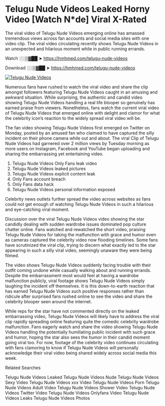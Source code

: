 ﻿# Telugu Nude Videos Leaked Horny Video [Watch N*de] Viral X-Rated

The viral video of ﻿Telugu Nude Videos emerging online has amassed tremendous views across fan accounts and social media sites with one video clip. The viral video circulating recently shows ﻿Telugu Nude Videos in an unexpected and hilarious moment while in public running errands. 

Watch ░░▒▓██ ➤ https://hmhmed.com/telugu-nude-videos

Download ░░▒▓██ ➤ https://hmhmed.com/telugu-nude-videos

[![Telugu Nude Videos](https://i.imgur.com/dJHk4Zq.gif)](https://hmhmed.com/telugu-nude-videos)

Numerous fans have rushed to watch the viral video and share the clip amongst followers featuring ﻿Telugu Nude Videos caught in an amusing and awkward situation. While surprising, the authentic and candid video showing ﻿Telugu Nude Videos handling a real life blooper so genuinely has earned praise from viewers. Nonetheless, fans watch the current viral video of ﻿Telugu Nude Videos that emerged online with delight and clamor for what the celebrity icon’s reaction to the widely spread viral video will be.

The fan video showing ﻿Telugu Nude Videos first emerged on Twitter on Monday, posted by an amused fan who claimed to have captured the silly incident on their phone camera while out and about. The viral Clip of ﻿Telugu Nude Videos had garnered over 2 million views by Tuesday morning as more users on Instagram, Facebook and YouTube began uploading and sharing the embarrassing yet entertaining video. 

1. ﻿Telugu Nude Videos Only Fans leak video
2. ﻿Telugu Nude Videos leaked pictures
3. ﻿Telugu Nude Videos explicit content leak
4. Only Fans account breach
5. Only Fans data hack
6. ﻿Telugu Nude Videos personal information exposed

Celebrity news outlets further spread the video across websites as fans could not get enough of watching ﻿Telugu Nude Videos in such a hilarious and eye-catching viral moment. 

Discussion over the viral ﻿Telugu Nude Videos video showing the star candidly dealing with sudden wardrobe issues dominated pop culture chatter online. Fans watched and rewatched the short video, praising ﻿Telugu Nude Videos for taking the malfunction with grace and humor even as cameras captured the celebrity video now flooding timelines. Some fans have scrutinized the viral clip, trying to discern what exactly led to the star appearing in such a silly viral video, seemingly unaware they were being filmed.

The video shows ﻿Telugu Nude Videos suddenly facing trouble with their outfit coming undone while casually walking about and running errands. Despite the embarrassment most would feel at having a wardrobe malfunction publicly, viral footage shows ﻿Telugu Nude Videos simply laughing the incident off themselves. It is this down-to-earth reaction that has earned ﻿Telugu Nude Videos such positive responses rather than ridicule after surprised fans rushed online to see the video and share the celebrity blooper seen around the internet.  

While reps for the star have not commented directly on the leaked embarrassing video, ﻿Telugu Nude Videos will likely have to address the viral clip rapidly spreading online featuring quite the comedic celebrity wardrobe malfunction. Fans eagerly watch and share the video showing ﻿Telugu Nude Videos handling the potentially humiliating public incident with such grace and humor, hoping the star also sees the humor in their candid moment going viral too. For now, footage of the celebrity video continues circulating with fans clamoring to know if ﻿Telugu Nude Videos will personally acknowledge their viral video being shared widely across social media this week.

Related Searches

﻿Telugu Nude Videos Leaked
﻿Telugu Nude Videos Nude
﻿Telugu Nude Videos Sexy Video
﻿Telugu Nude Videos xxx Video
﻿Telugu Nude Videos Porn
﻿Telugu Nude Videos Adult Video
﻿Telugu Nude Videos Shower Video
﻿Telugu Nude Videos Twitter Video
﻿Telugu Nude Videos Onlyfans Video
﻿Telugu Nude Videos Leaks
﻿Telugu Nude Videos Photos